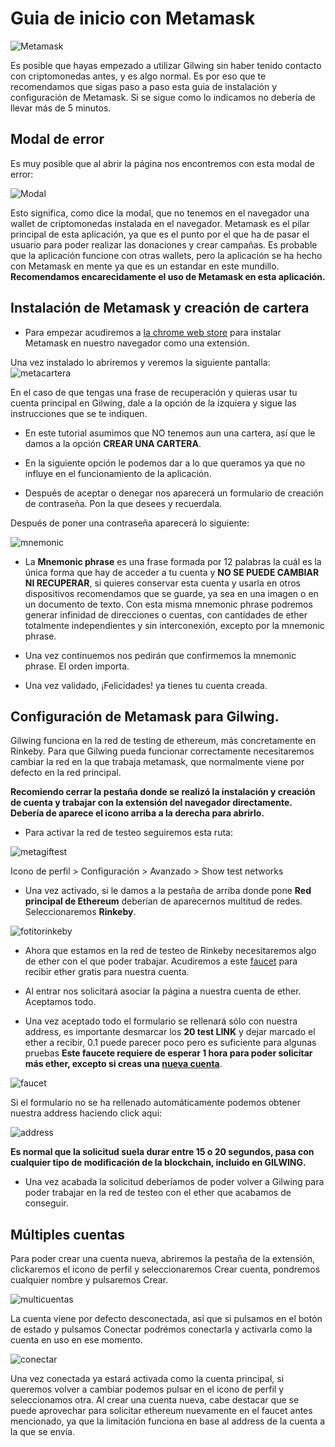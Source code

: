 # Guia de inicio con Metamask

![Metamask](./metamask.gif)

Es posible que hayas empezado a utilizar Gilwing sin haber tenido contacto con criptomonedas antes, y es algo normal. Es por eso que te recomendamos que sigas paso a paso esta guia de instalación y configuración de Metamask. Si se sigue como lo indicamos no debería de llevar más de 5 minutos.

## Modal de error

Es muy posible que al abrir la página nos encontremos con esta modal de error:

![Modal](./modalError.png)

Esto significa, como dice la modal, que no tenemos en el navegador una wallet de criptomonedas instalada en el navegador. Metamask es el pilar principal de esta aplicación, ya que es el punto por el que ha de pasar el usuario para poder realizar las donaciones y crear campañas. Es probable que la aplicación funcione con otras wallets, pero la aplicación se ha hecho con Metamask en mente ya que es un estandar en este mundillo. **Recomendamos encarecidamente el uso de Metamask en esta aplicación.**

## Instalación de Metamask y creación de cartera

- Para empezar acudiremos a [la chrome web store](https://chrome.google.com/webstore/detail/metamask/nkbihfbeogaeaoehlefnkodbefgpgknn) para instalar Metamask en nuestro navegador como una extensión.

Una vez instalado lo abriremos y veremos la siguiente pantalla:
![metacartera](./metamask_cartera.png)

En el caso de que tengas una frase de recuperación y quieras usar tu cuenta principal en Gilwing, dale a la opción de la izquiera y sigue las instrucciones que se te indiquen.

- En este tutorial asumimos que NO tenemos aun una cartera, así que le damos a la opción  **CREAR UNA CARTERA**.

- En la siguiente opción le podemos dar a lo que queramos ya que no influye en el funcionamiento de la aplicación.

- Después de aceptar o denegar nos aparecerá un formulario de creación de contraseña. Pon la que desees y recuerdala.
  
Después de poner una contraseña aparecerá lo siguiente:

![mnemonic](./mnemonic.png)

- La **Mnemonic phrase** es una frase formada por 12 palabras la cuál es la única forma que hay de acceder a tu cuenta y **NO SE PUEDE CAMBIAR NI RECUPERAR**, si quieres conservar esta cuenta y usarla en otros dispositivos recomendamos que se guarde, ya sea en una imagen o en un documento de texto. Con esta misma mnemonic phrase podremos generar infinidad de direcciones o cuentas, con cantidades de ether totalmente independientes y sin interconexión, excepto por la mnemonic phrase.
  
- Una vez continuemos nos pedirán que confirmemos la mnemonic phrase. El orden importa.

- Una vez validado, ¡Felicidades! ya tienes tu cuenta creada.

## Configuración de Metamask para Gilwing.

Gilwing funciona en la red de testing de ethereum, más concretamente en Rinkeby. Para que Gilwing pueda funcionar correctamente necesitaremos cambiar la red en la que trabaja metamask, que normalmente viene por defecto en la red principal.

**Recomiendo cerrar la pestaña donde se realizó la instalación y creación de cuenta y trabajar con la extensión del navegador directamente. Debería de aparece el icono arriba a la derecha para abrirlo.**

- Para activar la red de testeo seguiremos esta ruta:

![metagiftest](./testingnet.gif)

Icono de perfil > Configuración > Avanzado > Show test networks

- Una vez activado, si le damos a la pestaña de arriba donde pone **Red principal de Ethereum** deberían de aparecernos multitud de redes. Seleccionaremos **Rinkeby**.

![fotitorinkeby](./rinkeby.png)

- Ahora que estamos en la red de testeo de Rinkeby necesitaremos algo de ether con el que poder trabajar. Acudiremos a este [faucet](https://faucets.chain.link/rinkeby) para recibir ether gratis para nuestra cuenta.

- Al entrar nos solicitará asociar la página a nuestra cuenta de ether. Aceptamos todo.

- Una vez aceptado todo el formulario se rellenará sólo con nuestra address, es importante desmarcar los **20 test LINK** y dejar marcado el ether a recibir, 0.1 puede parecer poco pero es suficiente para algunas pruebas **Este faucete requiere de esperar 1 hora para poder solicitar más ether, excepto si creas una [nueva cuenta](#múltiples-cuentas)**.

![faucet](./faucet.png)

Si el formulario no se ha rellenado automáticamente podemos obtener nuestra address haciendo click aqui:

![address](./addressportapapeles.png)

**Es normal que la solicitud suela durar entre 15 o 20 segundos, pasa con cualquier tipo de modificación de la blockchain, incluido en GILWING.**

- Una vez acabada la solicitud deberíamos de poder volver a Gilwing para poder trabajar en la red de testeo con el ether que acabamos de conseguir.

## Múltiples cuentas

Para poder crear una cuenta nueva, abriremos la pestaña de la extensión, clickaremos el icono de perfil y seleccionaremos Crear cuenta, pondremos cualquier nombre y pulsaremos Crear.

![multicuentas](./multicuentas.gif)

La cuenta viene por defecto desconectada, así que si pulsamos en el botón de estado y pulsamos Conectar podrémos conectarla y activarla como la cuenta en uso en ese momento.

![conectar](./conectar.gif)

Una vez conectada ya estará activada como la cuenta principal, si queremos volver a cambiar podemos pulsar en el icono de perfil y seleccionamos otra. Al crear una cuenta nueva, cabe destacar que se puede aprovechar para solicitar ethereum nuevamente en el faucet antes mencionado, ya que la limitación funciona en base al address de la cuenta a la que se envía.
